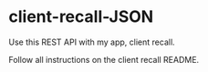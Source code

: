 # client-recall-JSON

Use this REST API with my app, client recall.

Follow all instructions on the client recall README.